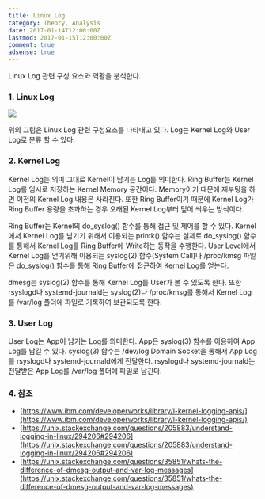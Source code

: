 ```yaml
---
title: Linux Log
category: Theory, Analysis
date: 2017-01-14T12:00:00Z
lastmod: 2017-01-15T12:00:00Z
comment: true
adsense: true
---
```


Linux Log 관련 구성 요소와 역활을 분석한다.

### 1. Linux Log

![]({{site.baseurl}}/images/theory_analysis/Linux_Log/Linux_Log_Component.PNG)

위의 그림은 Linux Log 관련 구성요소를 나타내고 있다. Log는 Kernel Log와 User Log로 분류 할 수 있다.

### 2. Kernel Log

Kernel Log는 의미 그대로 Kernel이 남기는 Log를 의미한다. Ring Buffer는 Kernel Log를 임시로 저장하는 Kernel Memory 공간이다. Memory이기 때문에 재부팅을 하면 이전의 Kernel Log 내용은 사라진다. 또한 Ring Buffer이기 때문에 Kernel Log가 Ring Buffer 용량을 초과하는 경우 오래된 Kernel Log부터 덮어 씌우는 방식이다.

Ring Buffer는 Kernel의 do_syslog() 함수를 통해 접근 및 제어를 할 수 있다. Kernel에서 Kernel Log를 남기기 위해서 이용되는 printk() 함수는 실제로 do_syslog() 함수를 통해서 Kernel Log를 Ring Buffer에 Write하는 동작을 수행한다. User Level에서 Kernel Log를 얻기위해 이용되는 syslog(2) 함수(System Call)나 /proc/kmsg 파일은 do_syslog() 함수를 통해 Ring Buffer에 접근하여 Kernel Log를 얻는다.

dmesg는 syslog(2) 함수를 통해 Kernel Log를 User가 볼 수 있도록 한다. 또한 rsyslogd나 systemd-journald는 syslog(2)나 /proc/kmsg를 통해서 Kernel Log를 /var/log 폴더에 파일로 기록하여 보관되도록 한다.

### 3. User Log

User Log는 App이 남기는 Log를 의미한다. App은 syslog(3) 함수를 이용하여 App Log를 남길 수 있다. syslog(3) 함수는 /dev/log Domain Socket을 통해서 App Log를 rsyslogd나 systemd-journald에게 전달한다. rsyslogd나 systemd-journald는 전달받은 App Log를 /var/log 폴더에 파일로 남긴다.

### 4. 참조

* [https://www.ibm.com/developerworks/library/l-kernel-logging-apis/](https://www.ibm.com/developerworks/library/l-kernel-logging-apis/)
* [https://unix.stackexchange.com/questions/205883/understand-logging-in-linux/294206#294206](https://unix.stackexchange.com/questions/205883/understand-logging-in-linux/294206#294206)
* [https://unix.stackexchange.com/questions/35851/whats-the-difference-of-dmesg-output-and-var-log-messages](https://unix.stackexchange.com/questions/35851/whats-the-difference-of-dmesg-output-and-var-log-messages)
